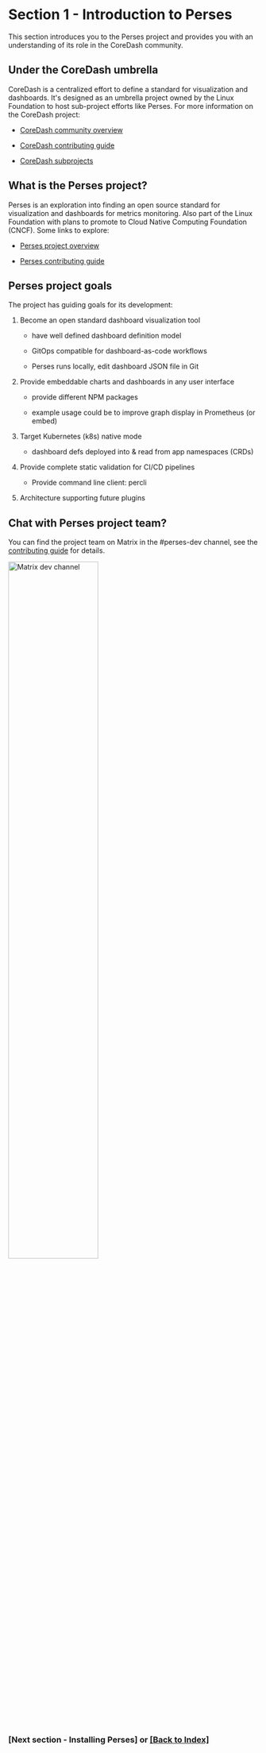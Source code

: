 # Section 1 - Introduction to Perses

This section introduces you to the Perses project and provides you with an understanding of its role in the CoreDash
community.

## Under the CoreDash umbrella

CoreDash is a centralized effort to define a standard for visualization and dashboards. It's designed as an umbrella
project owned by the Linux Foundation to host sub-project efforts like Perses. For more information on the CoreDash
project:

- [CoreDash community overview](https://github.com/coredashio/community)

- [CoreDash contributing guide](https://github.com/coredashio/community/blob/main/CONTRIBUTING.md)

- [CoreDash subprojects](https://github.com/coredashio/community/blob/main/subprojects.md)

## What is the Perses project?

Perses is an exploration into finding an open source standard for visualization and dashboards for metrics monitoring.
Also part of the Linux Foundation with plans to promote to Cloud Native Computing Foundation (CNCF). Some links to
explore:

- [Perses project overview](https://github.com/perses/perses)

- [Perses contributing guide](https://github.com/perses/perses/blob/main/CONTRIBUTING.md)

## Perses project goals

The project has guiding goals for its development:

1. Become an open standard dashboard visualization tool

   - have well defined dashboard definition model

   - GitOps compatible for dashboard-as-code workflows

   - Perses runs locally, edit dashboard JSON file in Git

2. Provide embeddable charts and dashboards in any user interface

   - provide different NPM packages

   - example usage could be to improve graph display in Prometheus (or embed)

3. Target Kubernetes (k8s) native mode

   - dashboard defs deployed into & read from app namespaces (CRDs)

4. Provide complete static validation for CI/CD pipelines

   - Provide command line client: percli

5. Architecture supporting future plugins

## Chat with Perses project team?

You can find the project team on Matrix in the #perses-dev channel, see the [contributing guide](../../CONTRIBUTING.md) 
for details.

<img src="https://github-production-user-asset-6210df.s3.amazonaws.com/437001/280049367-00378850-a7a1-4176-9f71-1394f3ada470.png" alt="Matrix dev channel" style="width: 60%;"/>

### [Next section - Installing Perses] or [[Back to Index]](index.md)